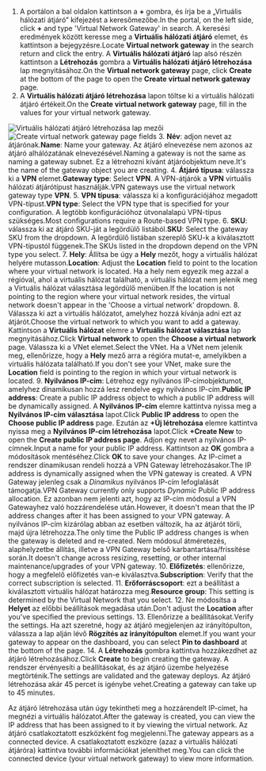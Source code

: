 1. <span data-ttu-id="6bfd6-101">A portálon a bal oldalon kattintson a **+** gombra, és írja be a „Virtuális hálózati átjáró” kifejezést a keresőmezőbe.</span><span class="sxs-lookup"><span data-stu-id="6bfd6-101">In the portal, on the left side, click **+** and type 'Virtual Network Gateway' in search.</span></span> <span data-ttu-id="6bfd6-102">A keresési eredmények között keresse meg a **Virtuális hálózati átjáró** elemet, és kattintson a bejegyzésre.</span><span class="sxs-lookup"><span data-stu-id="6bfd6-102">Locate **Virtual network gateway** in the search return and click the entry.</span></span> <span data-ttu-id="6bfd6-103">A **Virtuális hálózati átjáró** lap alsó részén kattintson a **Létrehozás** gombra a **Virtuális hálózati átjáró létrehozása** lap megnyitásához.</span><span class="sxs-lookup"><span data-stu-id="6bfd6-103">On the **Virtual network gateway** page, click **Create** at the bottom of the page to open the **Create virtual network gateway** page.</span></span>
2. <span data-ttu-id="6bfd6-104">A **Virtuális hálózati átjáró létrehozása** lapon töltse ki a virtuális hálózati átjáró értékeit.</span><span class="sxs-lookup"><span data-stu-id="6bfd6-104">On the **Create virtual network gateway** page, fill in the values for your virtual network gateway.</span></span>

  <span data-ttu-id="6bfd6-105">![Virtuális hálózati átjáró létrehozása lap mezői](./media/vpn-gateway-add-gw-p2s-rm-portal-include/p2sgw.png "Virtuális hálózati átjáró létrehozása lap mezői")</span><span class="sxs-lookup"><span data-stu-id="6bfd6-105">![Create virtual network gateway page fields](./media/vpn-gateway-add-gw-p2s-rm-portal-include/p2sgw.png "Create virtual network gateway page fields")</span></span>
3. <span data-ttu-id="6bfd6-106">**Név**: adjon nevet az átjárónak.</span><span class="sxs-lookup"><span data-stu-id="6bfd6-106">**Name**: Name your gateway.</span></span> <span data-ttu-id="6bfd6-107">Az átjáró elnevezése nem azonos az átjáró alhálózatának elnevezésével.</span><span class="sxs-lookup"><span data-stu-id="6bfd6-107">Naming a gateway is not the same as naming a gateway subnet.</span></span> <span data-ttu-id="6bfd6-108">Ez a létrehozni kívánt átjáróobjektum neve.</span><span class="sxs-lookup"><span data-stu-id="6bfd6-108">It's the name of the gateway object you are creating.</span></span>
4. <span data-ttu-id="6bfd6-109">**Átjáró típusa**: válassza ki a **VPN** elemet.</span><span class="sxs-lookup"><span data-stu-id="6bfd6-109">**Gateway type**: Select **VPN**.</span></span> <span data-ttu-id="6bfd6-110">A VPN-átjárók a **VPN** virtuális hálózati átjárótípust használják.</span><span class="sxs-lookup"><span data-stu-id="6bfd6-110">VPN gateways use the virtual network gateway type **VPN**.</span></span>
5. <span data-ttu-id="6bfd6-111">**VPN típusa**: válassza ki a konfigurációjához megadott VPN-típust.</span><span class="sxs-lookup"><span data-stu-id="6bfd6-111">**VPN type**: Select the VPN type that is specified for your configuration.</span></span> <span data-ttu-id="6bfd6-112">A legtöbb konfigurációhoz útvonalalapú VPN-típus szükséges.</span><span class="sxs-lookup"><span data-stu-id="6bfd6-112">Most configurations require a Route-based VPN type.</span></span>
6. <span data-ttu-id="6bfd6-113">**SKU**: válassza ki az átjáró SKU-ját a legördülő listából.</span><span class="sxs-lookup"><span data-stu-id="6bfd6-113">**SKU**: Select the gateway SKU from the dropdown.</span></span> <span data-ttu-id="6bfd6-114">A legördülő listában szereplő SKU-k a kiválasztott VPN-típustól függenek.</span><span class="sxs-lookup"><span data-stu-id="6bfd6-114">The SKUs listed in the dropdown depend on the VPN type you select.</span></span>
7. <span data-ttu-id="6bfd6-115">**Hely**: Állítsa be úgy a **Hely** mezőt, hogy a virtuális hálózat helyére mutasson.</span><span class="sxs-lookup"><span data-stu-id="6bfd6-115">**Location**: Adjust the **Location** field to point to the location where your virtual network is located.</span></span> <span data-ttu-id="6bfd6-116">Ha a hely nem egyezik meg azzal a régióval, ahol a virtuális hálózat található, a virtuális hálózat nem jelenik meg a Virtuális hálózat választása legördülő menüben.</span><span class="sxs-lookup"><span data-stu-id="6bfd6-116">If the location is not pointing to the region where your virtual network resides, the virtual network doesn't appear in the 'Choose a virtual network' dropdown.</span></span>
8. <span data-ttu-id="6bfd6-117">Válassza ki azt a virtuális hálózatot, amelyhez hozzá kívánja adni ezt az átjárót.</span><span class="sxs-lookup"><span data-stu-id="6bfd6-117">Choose the virtual network to which you want to add a gateway.</span></span> <span data-ttu-id="6bfd6-118">Kattintson a **Virtuális hálózat** elemre a **Virtuális hálózat választása** lap megnyitásához.</span><span class="sxs-lookup"><span data-stu-id="6bfd6-118">Click **Virtual network** to open the **Choose a virtual network** page.</span></span> <span data-ttu-id="6bfd6-119">Válassza ki a VNet elemet.</span><span class="sxs-lookup"><span data-stu-id="6bfd6-119">Select the VNet.</span></span> <span data-ttu-id="6bfd6-120">Ha a VNet nem jelenik meg, ellenőrizze, hogy a **Hely** mező arra a régióra mutat-e, amelyikben a virtuális hálózata található.</span><span class="sxs-lookup"><span data-stu-id="6bfd6-120">If you don't see your VNet, make sure the **Location** field is pointing to the region in which your virtual network is located.</span></span>
9. <span data-ttu-id="6bfd6-121">**Nyilvános IP-cím**: Létrehoz egy nyilvános IP-címobjektumot, amelyhez dinamikusan hozzá lesz rendelve egy nyilvános IP-cím.</span><span class="sxs-lookup"><span data-stu-id="6bfd6-121">**Public IP address**: Create a public IP address object to which a public IP address will be dynamically assigned.</span></span> <span data-ttu-id="6bfd6-122">A **Nyilvános IP-cím** elemre kattintva nyissa meg a **Nyilvános IP-cím választása** lapot.</span><span class="sxs-lookup"><span data-stu-id="6bfd6-122">Click **Public IP address** to open the **Choose public IP address** page.</span></span> <span data-ttu-id="6bfd6-123">Ezután az **+Új létrehozása** elemre kattintva nyissa meg a **Nyilvános IP-cím létrehozása** lapot.</span><span class="sxs-lookup"><span data-stu-id="6bfd6-123">Click **+Create New** to open the **Create public IP address page**.</span></span> <span data-ttu-id="6bfd6-124">Adjon egy nevet a nyilvános IP-címnek.</span><span class="sxs-lookup"><span data-stu-id="6bfd6-124">Input a name for your public IP address.</span></span> <span data-ttu-id="6bfd6-125">Kattintson az **OK** gombra a módosítások mentéséhez.</span><span class="sxs-lookup"><span data-stu-id="6bfd6-125">Click **OK** to save your changes.</span></span> <span data-ttu-id="6bfd6-126">Az IP-címet a rendszer dinamikusan rendeli hozzá a VPN Gateway létrehozásakor.</span><span class="sxs-lookup"><span data-stu-id="6bfd6-126">The IP address is dynamically assigned when the VPN gateway is created.</span></span> <span data-ttu-id="6bfd6-127">A VPN Gateway jelenleg csak a *Dinamikus* nyilvános IP-cím lefoglalását támogatja.</span><span class="sxs-lookup"><span data-stu-id="6bfd6-127">VPN Gateway currently only supports *Dynamic* Public IP address allocation.</span></span> <span data-ttu-id="6bfd6-128">Ez azonban nem jelenti azt, hogy az IP-cím módosul a VPN Gatewayhez való hozzárendelése után.</span><span class="sxs-lookup"><span data-stu-id="6bfd6-128">However, it doesn't mean that the IP address changes after it has been assigned to your VPN gateway.</span></span> <span data-ttu-id="6bfd6-129">A nyilvános IP-cím kizárólag abban az esetben változik, ha az átjárót törli, majd újra létrehozza.</span><span class="sxs-lookup"><span data-stu-id="6bfd6-129">The only time the Public IP address changes is when the gateway is deleted and re-created.</span></span> <span data-ttu-id="6bfd6-130">Nem módosul átméretezés, alaphelyzetbe állítás, illetve a VPN Gateway belső karbantartása/frissítése során.</span><span class="sxs-lookup"><span data-stu-id="6bfd6-130">It doesn't change across resizing, resetting, or other internal maintenance/upgrades of your VPN gateway.</span></span>
10. <span data-ttu-id="6bfd6-131">**Előfizetés**: ellenőrizze, hogy a megfelelő előfizetés van-e kiválasztva.</span><span class="sxs-lookup"><span data-stu-id="6bfd6-131">**Subscription**: Verify that the correct subscription is selected.</span></span>
11. <span data-ttu-id="6bfd6-132">**Erőforráscsoport**: ezt a beállítást a kiválasztott virtuális hálózat határozza meg.</span><span class="sxs-lookup"><span data-stu-id="6bfd6-132">**Resource group**: This setting is determined by the Virtual Network that you select.</span></span>
12. <span data-ttu-id="6bfd6-133">Ne módosítsa a **Helyet** az előbbi beállítások megadása után.</span><span class="sxs-lookup"><span data-stu-id="6bfd6-133">Don't adjust the **Location** after you've specified the previous settings.</span></span>
13. <span data-ttu-id="6bfd6-134">Ellenőrizze a beállításokat.</span><span class="sxs-lookup"><span data-stu-id="6bfd6-134">Verify the settings.</span></span> <span data-ttu-id="6bfd6-135">Ha azt szeretné, hogy az átjáró megjelenjen az irányítópulton, válassza a lap alján lévő **Rögzítés az irányítópulton** elemet.</span><span class="sxs-lookup"><span data-stu-id="6bfd6-135">If you want your gateway to appear on the dashboard, you can select **Pin to dashboard** at the bottom of the page.</span></span>
14. <span data-ttu-id="6bfd6-136">A **Létrehozás** gombra kattintva hozzákezdhet az átjáró létrehozásához.</span><span class="sxs-lookup"><span data-stu-id="6bfd6-136">Click **Create** to begin creating the gateway.</span></span> <span data-ttu-id="6bfd6-137">A rendszer érvényesíti a beállításokat, és az átjáró üzembe helyezése megtörténik.</span><span class="sxs-lookup"><span data-stu-id="6bfd6-137">The settings are validated and the gateway deploys.</span></span> <span data-ttu-id="6bfd6-138">Az átjáró létrehozása akár 45 percet is igénybe vehet.</span><span class="sxs-lookup"><span data-stu-id="6bfd6-138">Creating a gateway can take up to 45 minutes.</span></span>

<span data-ttu-id="6bfd6-139">Az átjáró létrehozása után úgy tekintheti meg a hozzárendelt IP-címet, ha megnézi a virtuális hálózatot.</span><span class="sxs-lookup"><span data-stu-id="6bfd6-139">After the gateway is created, you can view the IP address that has been assigned to it by viewing the virtual network.</span></span> <span data-ttu-id="6bfd6-140">Az átjáró csatlakoztatott eszközként fog megjelenni.</span><span class="sxs-lookup"><span data-stu-id="6bfd6-140">The gateway appears as a connected device.</span></span> <span data-ttu-id="6bfd6-141">A csatlakoztatott eszközre (azaz a virtuális hálózati átjáróra) kattintva további információkat jeleníthet meg.</span><span class="sxs-lookup"><span data-stu-id="6bfd6-141">You can click the connected device (your virtual network gateway) to view more information.</span></span>